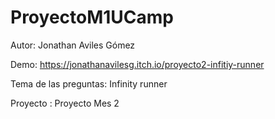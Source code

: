 # ProyectoM1UCamp

Autor: Jonathan Aviles Gómez 

Demo: https://jonathanavilesg.itch.io/proyecto2-infitiy-runner

Tema de las preguntas: Infinity runner

Proyecto : Proyecto Mes 2



